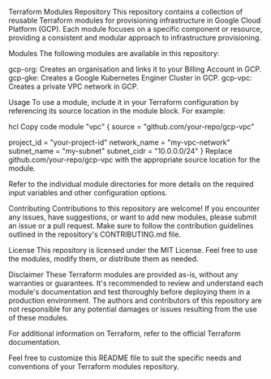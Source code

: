 Terraform Modules Repository
This repository contains a collection of reusable Terraform modules for provisioning infrastructure in Google Cloud Platform (GCP). Each module focuses on a specific component or resource, providing a consistent and modular approach to infrastructure provisioning.

Modules
The following modules are available in this repository:

gcp-org: Creates an organisation and links it to your Billing Account in GCP.
gcp-gke: Creates a Google Kubernetes Enginer Cluster in GCP.
gcp-vpc: Creates a private VPC network in GCP.

Usage
To use a module, include it in your Terraform configuration by referencing its source location in the module block. For example:

hcl
Copy code
module "vpc" {
  source = "github.com/your-repo/gcp-vpc"

  project_id = "your-project-id"
  network_name = "my-vpc-network"
  subnet_name = "my-subnet"
  subnet_cidr = "10.0.0.0/24"
}
Replace github.com/your-repo/gcp-vpc with the appropriate source location for the module.

Refer to the individual module directories for more details on the required input variables and other configuration options.

Contributing
Contributions to this repository are welcome! If you encounter any issues, have suggestions, or want to add new modules, please submit an issue or a pull request. Make sure to follow the contribution guidelines outlined in the repository's CONTRIBUTING.md file.

License
This repository is licensed under the MIT License. Feel free to use the modules, modify them, or distribute them as needed.

Disclaimer
These Terraform modules are provided as-is, without any warranties or guarantees. It's recommended to review and understand each module's documentation and test thoroughly before deploying them in a production environment. The authors and contributors of this repository are not responsible for any potential damages or issues resulting from the use of these modules.

For additional information on Terraform, refer to the official Terraform documentation.

Feel free to customize this README file to suit the specific needs and conventions of your Terraform modules repository.